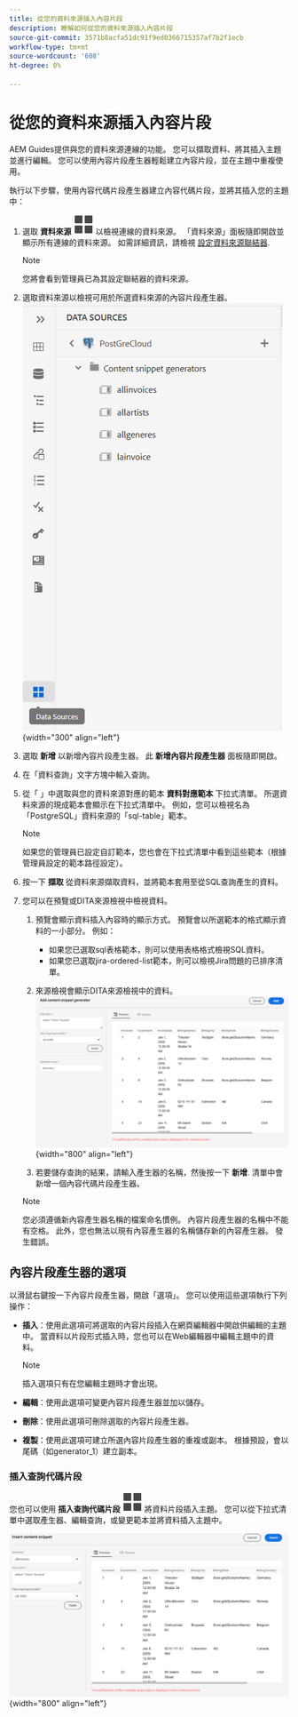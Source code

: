 ```yaml
---
title: 從您的資料來源插入內容片段
description: 瞭解如何從您的資料來源插入內容片段
source-git-commit: 3571b8acfa51dc91f9ed0366715357af7b2f1ecb
workflow-type: tm+mt
source-wordcount: '608'
ht-degree: 0%

---
```



# 從您的資料來源插入內容片段

AEM Guides提供與您的資料來源連線的功能。 您可以擷取資料、將其插入主題並進行編輯。 您可以使用內容片段產生器輕鬆建立內容片段，並在主題中重複使用。

執行以下步驟，使用內容代碼片段產生器建立內容代碼片段，並將其插入您的主題中：

1. 選取 **資料來源** ![](images/data-source-icon.svg)   以檢視連線的資料來源。 「資料來源」面板隨即開啟並顯示所有連線的資料來源。 如需詳細資訊，請檢視 [設定資料來源聯結器](../cs-install-guide/conf-data-source-connector.md).
   >[!NOTE]
   >
   > 您將會看到管理員已為其設定聯結器的資料來源。

1. 選取資料來源以檢視可用於所選資料來源的內容片段產生器。
   ![](images/code-snippet-generator.png){width="300" align="left"}
1. 選取 **新增** 以新增內容片段產生器。 此 **新增內容片段產生器** 面板隨即開啟。

1. 在「資料查詢」文字方塊中輸入查詢。
1. 從「 」中選取與您的資料來源對應的範本 **資料對應範本** 下拉式清單。
所選資料來源的現成範本會顯示在下拉式清單中。 例如，您可以檢視名為「PostgreSQL」資料來源的「sql-table」範本。

   >[!NOTE]
   >  
   > 如果您的管理員已設定自訂範本，您也會在下拉式清單中看到這些範本（根據管理員設定的範本路徑設定）。
1. 按一下 **擷取** 從資料來源擷取資料，並將範本套用至從SQL查詢產生的資料。
1. 您可以在預覽或DITA來源檢視中檢視資料。

   1. 預覽會顯示資料插入內容時的顯示方式。 預覽會以所選範本的格式顯示資料的一小部分。
例如：
      * 如果您已選取sql表格範本，則可以使用表格格式檢視SQL資料。
      * 如果您已選取jira-ordered-list範本，則可以檢視Jira問題的已排序清單。

   1. 來源檢視會顯示DITA來源檢視中的資料。
      ![](images/add-content-snippet-generator.png){width="800" align="left"}
   1. 若要儲存查詢的結果，請輸入產生器的名稱，然後按一下 **新增**.   清單中會新增一個內容代碼片段產生器。

   >[!NOTE]
   >
   > 您必須遵循新內容產生器名稱的檔案命名慣例。 內容片段產生器的名稱中不能有空格。 此外，您也無法以現有內容產生器的名稱儲存新的內容產生器。 發生錯誤。

## 內容片段產生器的選項

以滑鼠右鍵按一下內容片段產生器，開啟「選項」。 您可以使用這些選項執行下列操作：
* **插入**：使用此選項可將選取的內容片段插入在網頁編輯器中開啟供編輯的主題中。 當資料以片段形式插入時，您也可以在Web編輯器中編輯主題中的資料。

  >[!NOTE]
  > 
  > 插入選項只有在您編輯主題時才會出現。

* **編輯**：使用此選項可變更內容片段產生器並加以儲存。
* **刪除**：使用此選項可刪除選取的內容片段產生器。
* **複製**：使用此選項可建立所選內容片段產生器的重複或副本。 根據預設，會以尾碼（如generator_1）建立副本。

### 插入查詢代碼片段

您也可以使用 **插入查詢代碼片段** ![](images/data-source-icon.svg)   將資料片段插入主題。  您可以從下拉式清單中選取產生器、編輯查詢，或變更範本並將資料插入主題中。

![](images/insert-content-snippet.png){width="800" align="left"}




